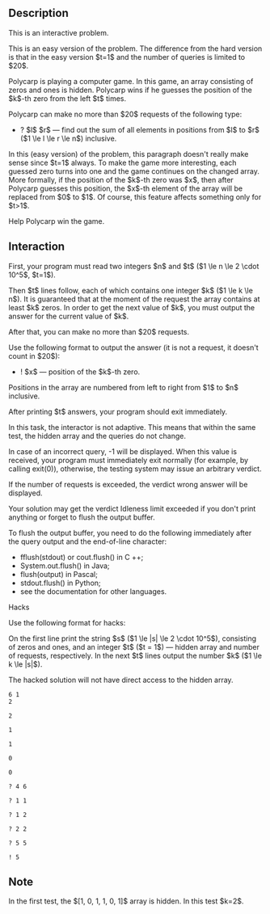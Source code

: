 ## Description

<div><p><span class="tex-font-style-bf">This is an interactive problem.</span></p><p><span class="tex-font-style-bf">This is an easy version of the problem. The difference from the hard version is that in the easy version $t=1$ and the number of queries is limited to $20$.</span></p><p>Polycarp is playing a computer game. In this game, an array consisting of zeros and ones is hidden. Polycarp wins if he guesses the position of the $k$-th zero from the left $t$ times.</p><p>Polycarp can make no more than $20$ requests of the following type: </p><ul> <li> <span class="tex-font-style-tt">?</span> $l$ $r$&nbsp;— find out the sum of all elements in positions from $l$ to $r$ ($1 \le l \le r \le n$) inclusive. </li></ul><p><span class="tex-font-style-it">In this (easy version) of the problem, this paragraph doesn't really make sense since $t=1$ always.</span> To make the game more interesting, each guessed zero turns into one and the game continues on the changed array. More formally, if the position of the $k$-th zero was $x$, then after Polycarp guesses this position, the $x$-th element of the array will be replaced from $0$ to $1$. Of course, this feature affects something only for $t&gt;1$.</p><p>Help Polycarp win the game.</p></div><div><h2>Interaction</h2><p>First, your program must read two integers $n$ and $t$ ($1 \le n \le 2 \cdot 10^5$, $t=1$).</p><p>Then $t$ lines follow, each of which contains one integer $k$ ($1 \le k \le n$). It is guaranteed that at the moment of the request the array contains at least $k$ zeros. In order to get the next value of $k$, you must output the answer for the current value of $k$.</p><p>After that, you can make no more than $20$ requests.</p><p>Use the following format to output the answer (it is not a request, it doesn't count in $20$): </p><ul> <li> <span class="tex-font-style-tt">!</span> $x$&nbsp;— position of the $k$-th zero. </li></ul><p>Positions in the array are numbered from left to right from $1$ to $n$ inclusive.</p><p>After printing $t$ answers, your program should exit immediately.</p><p>In this task, the interactor is <span class="tex-font-style-bf">not adaptive</span>. This means that within the same test, the hidden array and the queries <span class="tex-font-style-bf">do not change</span>.</p><p>In case of an incorrect query, <span class="tex-font-style-tt">-1</span> will be displayed. When this value is received, your program must immediately exit normally (for example, by calling <span class="tex-font-style-tt">exit(0)</span>), otherwise, the testing system may issue an arbitrary verdict.</p><p>If the number of requests is exceeded, the verdict <span class="tex-font-style-it">wrong answer</span> will be displayed.</p><p>Your solution may get the verdict <span class="tex-font-style-it">Idleness limit exceeded</span> if you don't print anything or forget to flush the output buffer.</p><p>To flush the output buffer, you need to do the following immediately after the query output and the end-of-line character:</p><ul> <li> <span class="tex-font-style-tt">fflush(stdout)</span> or <span class="tex-font-style-tt">cout.flush()</span> in C ++; </li><li> <span class="tex-font-style-tt">System.out.flush()</span> in Java; </li><li> <span class="tex-font-style-tt">flush(output)</span> in Pascal; </li><li> <span class="tex-font-style-tt">stdout.flush()</span> in Python; </li><li> see the documentation for other languages. </li></ul><p><span class="tex-font-style-bf">Hacks</span></p><p>Use the following format for hacks:</p><p>On the first line print the string $s$ ($1 \le |s| \le 2 \cdot 10^5$), consisting of zeros and ones, and an integer $t$ ($t = 1$)&nbsp;— hidden array and number of requests, respectively. In the next $t$ lines output the number $k$ ($1 \le k \le |s|$).</p><p>The hacked solution will not have direct access to the hidden array.</p></div>





```input1
6 1
2

2

1

1

0

0
```




```output1
? 4 6

? 1 1

? 1 2

? 2 2

? 5 5

! 5
```



## Note

<p>In the first test, the $[1, 0, 1, 1, 0, 1]$ array is hidden. In this test $k=2$.</p>
